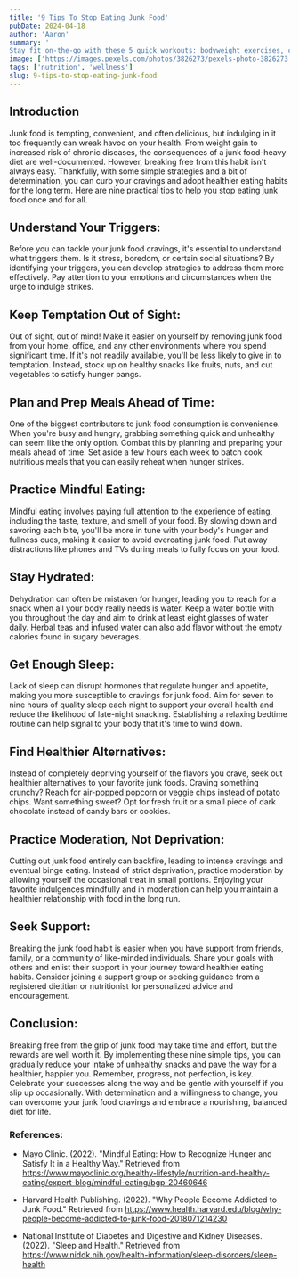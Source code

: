 ```yaml
---
title: '9 Tips To Stop Eating Junk Food'
pubDate: 2024-04-18
author: 'Aaron'
summary: '
Stay fit on-the-go with these 5 quick workouts: bodyweight exercises, cardio bursts, stairs, resistance bands, and yoga flows.'
image: ['https://images.pexels.com/photos/3826273/pexels-photo-3826273.jpeg?auto=compress&cs=tinysrgb&w=1260&h=750&dpr=1']
tags: ['nutrition', 'wellness']
slug: 9-tips-to-stop-eating-junk-food
---
```




## Introduction
Junk food is tempting, convenient, and often delicious, but indulging in it too frequently can wreak havoc on your health. From weight gain to increased risk of chronic diseases, the consequences of a junk food-heavy diet are well-documented. However, breaking free from this habit isn't always easy. Thankfully, with some simple strategies and a bit of determination, you can curb your cravings and adopt healthier eating habits for the long term. Here are nine practical tips to help you stop eating junk food once and for all.

## Understand Your Triggers:
Before you can tackle your junk food cravings, it's essential to understand what triggers them. Is it stress, boredom, or certain social situations? By identifying your triggers, you can develop strategies to address them more effectively. Pay attention to your emotions and circumstances when the urge to indulge strikes.

## Keep Temptation Out of Sight:
Out of sight, out of mind! Make it easier on yourself by removing junk food from your home, office, and any other environments where you spend significant time. If it's not readily available, you'll be less likely to give in to temptation. Instead, stock up on healthy snacks like fruits, nuts, and cut vegetables to satisfy hunger pangs.

## Plan and Prep Meals Ahead of Time:
One of the biggest contributors to junk food consumption is convenience. When you're busy and hungry, grabbing something quick and unhealthy can seem like the only option. Combat this by planning and preparing your meals ahead of time. Set aside a few hours each week to batch cook nutritious meals that you can easily reheat when hunger strikes.

## Practice Mindful Eating:
Mindful eating involves paying full attention to the experience of eating, including the taste, texture, and smell of your food. By slowing down and savoring each bite, you'll be more in tune with your body's hunger and fullness cues, making it easier to avoid overeating junk food. Put away distractions like phones and TVs during meals to fully focus on your food.

## Stay Hydrated:
Dehydration can often be mistaken for hunger, leading you to reach for a snack when all your body really needs is water. Keep a water bottle with you throughout the day and aim to drink at least eight glasses of water daily. Herbal teas and infused water can also add flavor without the empty calories found in sugary beverages.

## Get Enough Sleep:
Lack of sleep can disrupt hormones that regulate hunger and appetite, making you more susceptible to cravings for junk food. Aim for seven to nine hours of quality sleep each night to support your overall health and reduce the likelihood of late-night snacking. Establishing a relaxing bedtime routine can help signal to your body that it's time to wind down.

## Find Healthier Alternatives:
Instead of completely depriving yourself of the flavors you crave, seek out healthier alternatives to your favorite junk foods. Craving something crunchy? Reach for air-popped popcorn or veggie chips instead of potato chips. Want something sweet? Opt for fresh fruit or a small piece of dark chocolate instead of candy bars or cookies.

## Practice Moderation, Not Deprivation:
Cutting out junk food entirely can backfire, leading to intense cravings and eventual binge eating. Instead of strict deprivation, practice moderation by allowing yourself the occasional treat in small portions. Enjoying your favorite indulgences mindfully and in moderation can help you maintain a healthier relationship with food in the long run.

## Seek Support:
Breaking the junk food habit is easier when you have support from friends, family, or a community of like-minded individuals. Share your goals with others and enlist their support in your journey toward healthier eating habits. Consider joining a support group or seeking guidance from a registered dietitian or nutritionist for personalized advice and encouragement.

## Conclusion:
Breaking free from the grip of junk food may take time and effort, but the rewards are well worth it. By implementing these nine simple tips, you can gradually reduce your intake of unhealthy snacks and pave the way for a healthier, happier you. Remember, progress, not perfection, is key. Celebrate your successes along the way and be gentle with yourself if you slip up occasionally. With determination and a willingness to change, you can overcome your junk food cravings and embrace a nourishing, balanced diet for life.

### References:

- Mayo Clinic. (2022). "Mindful Eating: How to Recognize Hunger and Satisfy It in a Healthy Way." Retrieved from https://www.mayoclinic.org/healthy-lifestyle/nutrition-and-healthy-eating/expert-blog/mindful-eating/bgp-20460646

- Harvard Health Publishing. (2022). "Why People Become Addicted to Junk Food." Retrieved from https://www.health.harvard.edu/blog/why-people-become-addicted-to-junk-food-2018071214230

- National Institute of Diabetes and Digestive and Kidney Diseases. (2022). "Sleep and Health." Retrieved from https://www.niddk.nih.gov/health-information/sleep-disorders/sleep-health